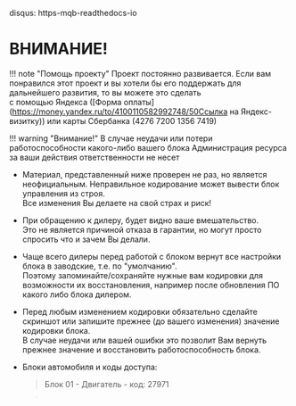 disqus: https-mqb-readthedocs-io
# ВНИМАНИЕ!

!!! note "Помощь проекту"
    Проект постоянно развивается. Если вам понравился этот проект и вы хотели бы его поддержать для дальнейшего развития, то вы можете это сделать   
    с помощью Яндекса ([Форма оплаты](https://money.yandex.ru/to/4100110582992748/50Ссылка на Яндекс-визитку)) или карты Сбербанка (4276 7200 1356 7419)  

!!! warning "Внимание!"
    В случае неудачи или потери работоспособности какого-либо вашего блока Администрация ресурса за ваши действия ответственности не несет

+ Материал, представленный ниже проверен не раз, но является неофициальным. Неправильное кодирование может вывести блок управления из строя.  
Все изменения Вы делаете на свой страх и риск!

+ При обращению к дилеру, будет видно ваше вмешательство.  
Это не является причиной отказа в гарантии, но могут просто спросить что и зачем Вы делали.

+ Чаще всего дилеры перед работой с блоком вернут все настройки блока в заводские, т.е. по "умолчанию".  
Поэтому запоминайте/сохраняйте нужные вам кодировки для возможности их восстановления, например после обновления ПО какого либо блока дилером.

+ Перед любым изменением кодировки обязательно сделайте скриншот или запишите прежнее (до вашего изменения) значение кодировки блока.   
В случае неудачи или вашей ошибки это позволит Вам вернуть прежнее значение и восстановить работоспособность блока.

+ Блоки автомобиля и коды доступа:

    > Блок 01 - Двигатель - код: 27971

    > Блок 02 - электроника КП  

    > Блок 03 - ABS/ESP - код: 20103, 40168, 11966, 25004  

    > Блок 4B - Многофункциональный модуль

    > Блок 09 - Блок управления бортовой сети (BCM) - код: 31347  

    > Блок 13 - Авто-Дистанция / Адаптивный круиз контроль - код: 14117  

    > Блок 17 - Панель приборов - код: 20103  

    > Блок 18 - Автономный отопитель - код: 80782  

    > Блок 19 - Гейтвей  

    > Блок 44 - Ассист.рулевого - код: 19249  

    > Блок A5 - камера ассистентов - код: 20103  

    > Блок 5F - MMI / RNS - код: 20103  

    > Блок 65 - Давление шин - код: 20103  

    > Блок 76 - Парковочный ассистент

    > Блок 82 - Проекция на лобовое стекло
